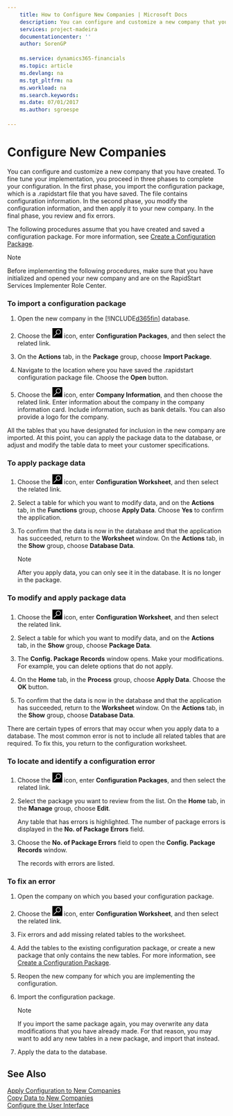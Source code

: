 ```yaml
---
    title: How to Configure New Companies | Microsoft Docs
    description: You can configure and customize a new company that you have created. To fine tune your implementation, you proceed in three phases to complete your configuration. In the first phase, you import the configuration package, which is a .rapidstart file that you have saved. The file contains configuration information. In the second phase, you modify the configuration information, and then apply it to your new company. In the final phase, you review and fix errors.
    services: project-madeira
    documentationcenter: ''
    author: SorenGP

    ms.service: dynamics365-financials
    ms.topic: article
    ms.devlang: na
    ms.tgt_pltfrm: na
    ms.workload: na
    ms.search.keywords:
    ms.date: 07/01/2017
    ms.author: sgroespe

---
```

# Configure New Companies
You can configure and customize a new company that you have created. To fine tune your implementation, you proceed in three phases to complete your configuration. In the first phase, you import the configuration package, which is a .rapidstart file that you have saved. The file contains configuration information. In the second phase, you modify the configuration information, and then apply it to your new company. In the final phase, you review and fix errors.  

 The following procedures assume that you have created and saved a configuration package. For more information, see [Create a Configuration Package](admin-how-to-create-a-configuration-package.md).  

> [!NOTE]  
>  Before implementing the following procedures, make sure that you have initialized and opened your new company and are on the RapidStart Services Implementer Role Center.  

### To import a configuration package  

1.  Open the new company in the [!INCLUDE[d365fin](includes/d365fin_md.md)] database.  

2.  Choose the ![Search for Page or Report](media/ui-search/search_small.png "Search for Page or Report icon") icon, enter **Configuration Packages**, and then select the related link.  

3.  On the **Actions** tab, in the **Package** group, choose **Import Package**.  

4.  Navigate to the location where you have saved the .rapidstart configuration package file. Choose the **Open** button.  

5.  Choose the ![Search for Page or Report](media/ui-search/search_small.png "Search for Page or Report icon") icon, enter **Company Information**, and then choose the related link. Enter information about the company in the company information card. Include information, such as bank details. You can also provide a logo for the company.  

 All the tables that you have designated for inclusion in the new company are imported. At this point, you can apply the package data to the database, or adjust and modify the table data to meet your customer specifications.  

### To apply package data  

1.  Choose the ![Search for Page or Report](media/ui-search/search_small.png "Search for Page or Report icon") icon, enter **Configuration Worksheet**, and then select the related link.  

2.  Select a table for which you want to modify data, and on the **Actions** tab, in the **Functions** group, choose **Apply Data**. Choose **Yes** to confirm the application.  

3.  To confirm that the data is now in the database and that the application has succeeded, return to the **Worksheet** window. On the **Actions** tab, in the **Show** group, choose **Database Data**.  

    > [!NOTE]  
    >  After you apply data, you can only see it in the database. It is no longer in the package.  

### To modify and apply package data  

1.  Choose the ![Search for Page or Report](media/ui-search/search_small.png "Search for Page or Report icon") icon, enter **Configuration Worksheet**, and then select the related link.  

2.  Select a table for which you want to modify data, and on the **Actions** tab, in the **Show** group, choose **Package Data**.  

3.  The **Config. Package Records** window opens. Make your modifications. For example, you can delete options that do not apply.  

4.  On the **Home** tab, in the **Process** group, choose **Apply Data**. Choose the **OK** button.  

5.  To confirm that the data is now in the database and that the application has succeeded, return to the **Worksheet** window. On the **Actions** tab, in the **Show** group, choose **Database Data**.  

 There are certain types of errors that may occur when you apply data to a database. The most common error is not to include all related tables that are required. To fix this, you return to the configuration worksheet.  

### To locate and identify a configuration error  

1.  Choose the ![Search for Page or Report](media/ui-search/search_small.png "Search for Page or Report icon") icon, enter **Configuration Packages**, and then select the related link.  

2.  Select the package you want to review from the list. On the **Home** tab, in the **Manage** group, choose **Edit**.  

     Any table that has errors is highlighted. The number of package errors is displayed in the **No. of Package Errors** field.  

3.  Choose the **No. of Package Errors** field to open the **Config. Package Records** window.  

     The records with errors are listed.  

### To fix an error  

1.  Open the company on which you based your configuration package.  

2.  Choose the ![Search for Page or Report](media/ui-search/search_small.png "Search for Page or Report icon") icon, enter **Configuration Worksheet**, and then select the related link.  

3.  Fix errors and add missing related tables to the worksheet.  

4.  Add the tables to the existing configuration package, or create a new package that only contains the new tables. For more information, see [Create a Configuration Package](admin-how-to-create-a-configuration-package.md).  

5.  Reopen the new company for which you are implementing the configuration.  

6.  Import the configuration package.  

    > [!NOTE]  
    >  If you import the same package again, you may overwrite any data modifications that you have already made. For that reason, you may want to add any new tables in a new package, and import that instead.  

7.  Apply the data to the database.  

## See Also  
 [Apply Configuration to New Companies](admin-apply-configuration-to-new-companies.md)   
 [Copy Data to New Companies](admin-how-to-copy-data-to-new-companies.md)   
 [Configure the User Interface](admin-configure-the-user-interface.md)
